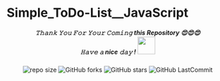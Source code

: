 # Simple_ToDo-List__JavaScript

<h5 align="center">
𝚃𝚑𝚊𝚗𝚔 𝚈𝚘𝚞 𝙵𝚘𝚛 𝚈𝚘𝚞𝚛 𝙲𝚘𝚖𝚒𝚗𝚐 this Repository 😍😍😍<br>
𝙷𝚊𝚟𝚎 𝚊 nice 𝚍𝚊𝚢 ! 
	<img src="https://raw.githubusercontent.com/isharamaduranga/red-alpha/main/Hi.gif" width="40px" Height="40px">
</h5>
<div align="center">

![repo size](https://img.shields.io/github/repo-size/isharamaduranga/Simple_ToDo-List__JavaScript?label=Repo%20Size&style=for-the-badge&labelColor=black&color=20bf6b)
![GitHub forks](https://img.shields.io/github/forks/isharamaduranga/Simple_ToDo-List__JavaScript?&labelColor=black&color=0fb9b1&style=for-the-badge)
![GitHub stars](https://img.shields.io/github/stars/isharamaduranga/Simple_ToDo-List__JavaScript?&labelColor=black&color=f7b731&style=for-the-badge)
![GitHub LastCommit](https://img.shields.io/github/last-commit/isharamaduranga/Simple_ToDo-List__JavaScript?logo=github&labelColor=black&color=d1d8e0&style=for-the-badge)
</div>
